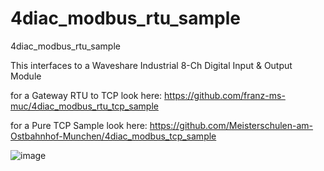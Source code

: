 # 4diac_modbus_rtu_sample
4diac_modbus_rtu_sample


This interfaces to a Waveshare 	Industrial 8-Ch Digital Input & Output Module

for a Gateway RTU to TCP look here: https://github.com/franz-ms-muc/4diac_modbus_rtu_tcp_sample

for a Pure TCP Sample look here: https://github.com/Meisterschulen-am-Ostbahnhof-Munchen/4diac_modbus_tcp_sample


![image](https://github.com/user-attachments/assets/bcbc72dd-bd7d-4ef6-8031-77a32c7c5476)

